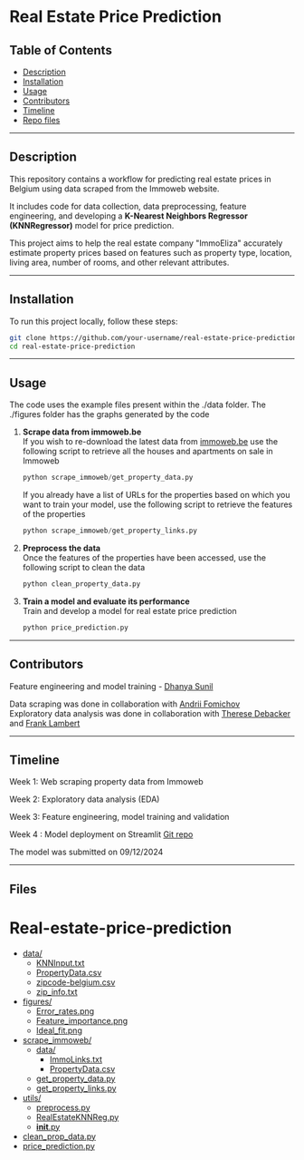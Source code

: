 # Real Estate Price Prediction

## Table of Contents  
- [Description](#description)  
- [Installation](#installation)  
- [Usage](#usage)    
- [Contributors](#contributors)  
- [Timeline](#timeline) 
- [Repo files](#files) 

---

## Description  
This repository contains a workflow for predicting real estate prices in Belgium using data scraped from the Immoweb website.</br>

It includes code for data collection, data preprocessing, feature engineering, and developing a **K-Nearest Neighbors Regressor (KNNRegressor)** model for price prediction.  

This project aims to help the real estate company "ImmoEliza" accurately estimate property prices based on features such as property type, location, living area, number of rooms, and other relevant attributes.

---

## Installation  
To run this project locally, follow these steps:  
```bash
git clone https://github.com/your-username/real-estate-price-prediction.git  
cd real-estate-price-prediction  
```
---

## Usage

The code uses the example files present within the ./data folder. The ./figures folder has the graphs generated by the code

1. **Scrape data from immoweb.be**</br>
   If you wish to re-download the latest data from [immoweb.be](https://www.immoweb.be/en?utm_medium=cpc&utm_source=google&utm_campaign=sea-br_all-reem_iwb_b2c_google_pure-brand_brand-protection_x_belgium_x_x_x_nl_x_x_text-exact_brand&gad_source=1&gclid=Cj0KCQiA19e8BhCVARIsALpFMgESPUhfbCp849gfp-BO0Ckbg3gSkVtEhas9IsIf5ityD0pXXzKlBBYaArJ9EALw_wcB&gclsrc=aw.ds)
 use the following script to retrieve all the houses and apartments on sale in Immoweb
   ```python
   python scrape_immoweb/get_property_data.py
   ```

   If you already have a list of URLs for the properties based on which you want to train your model, use the following script to retrieve the features of the properties
   ```python
   python scrape_immoweb/get_property_links.py
   ```

2. **Preprocess the data**</br>
   Once the features of the properties have been accessed, use the following script to clean the data
   ```python
   python clean_property_data.py

3. **Train a model and evaluate its performance**</br>
   Train and develop a model for real estate price prediction 
   ```python
   python price_prediction.py
   
---

## Contributors
Feature engineering and model training - [Dhanya Sunil](https://github.com/dha-code/)

Data scraping was done in collaboration with [Andrii Fomichov](https://github.com/FomAndrii) </br>
Exploratory data analysis was done in collaboration with [Therese Debacker](https://github.com/therese-debacker) and [Frank Lambert](https://github.com/FraNnky96) </br>

---

## Timeline
Week 1: Web scraping property data from Immoweb

Week 2: Exploratory data analysis (EDA)

Week 3: Feature engineering, model training and validation

Week 4 : Model deployment on Streamlit [Git repo](https://github.com/dha-code/Streamlit_Price_Prediction_Model)

The model was submitted on 09/12/2024</br>

---

## Files 

# Real-estate-price-prediction

* [data/](./data)
  * [KNNInput.txt](./data/KNNInput.txt)
  * [PropertyData.csv](./data/PropertyData.csv)
  * [zipcode-belgium.csv](./data/zipcode-belgium.csv)
  * [zip_info.txt](./data/zip_info.txt)
* [figures/](./figures)
  * [Error_rates.png](./figures/Error_rates.png)
  * [Feature_importance.png](./figures/Feature_importance.png)
  * [Ideal_fit.png](./figures/Ideal_fit.png)
* [scrape_immoweb/](./scrape_immoweb)
  * [data/](./scrape_immoweb/data)
    * [ImmoLinks.txt](./scrape_immoweb/data/ImmoLinks.txt)
    * [PropertyData.csv](./scrape_immoweb/data/PropertyData.csv)
  * [get_property_data.py](./scrape_immoweb/get_property_data.py)
  * [get_property_links.py](./scrape_immoweb/get_property_links.py)
* [utils/](./utils)
  * [preprocess.py](./utils/preprocess.py)
  * [RealEstateKNNReg.py](./utils/RealEstateKNNReg.py)
  * [__init__.py](./utils/__init__.py)
* [clean_prop_data.py](./clean_prop_data.py)
* [price_prediction.py](./price_prediction.py)
